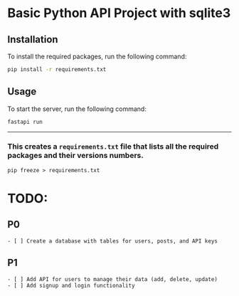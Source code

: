 # Basic Python API Project with sqlite3

## Installation

To install the required packages, run the following command:

```bash
pip install -r requirements.txt
```

## Usage

To start the server, run the following command:

```bash
fastapi run
```

---

### This creates a `requirements.txt` file that lists all the required packages and their versions numbers.

`pip freeze > requirements.txt`

# TODO:

## P0

    - [ ] Create a database with tables for users, posts, and API keys

## P1

    - [ ] Add API for users to manage their data (add, delete, update)
    - [ ] Add signup and login functionality
